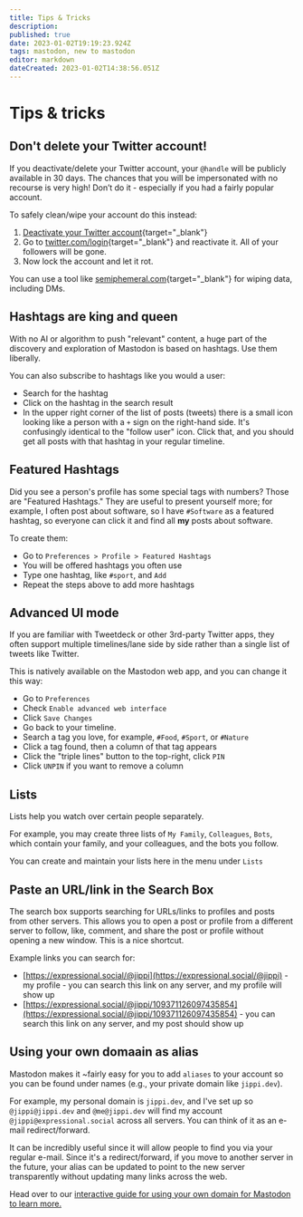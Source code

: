 ```yaml
---
title: Tips & Tricks
description: 
published: true
date: 2023-01-02T19:19:23.924Z
tags: mastodon, new to mastodon
editor: markdown
dateCreated: 2023-01-02T14:38:56.051Z
---
```


# Tips & tricks

## Don't delete your Twitter account!

If you deactivate/delete your Twitter account, your `@handle` will be publicly available in 30 days. The chances that you will be impersonated with no recourse is very high! Don’t do it - especially if you had a fairly popular account.

To safely clean/wipe your account do this instead:

1. [Deactivate your Twitter account](https://twitter.com/settings/deactivate){target="_blank"}
2. Go to [twitter.com/login](https://twitter.com/login){target="_blank"} and reactivate it. All of your followers will be gone.
3. Now lock the account and let it rot.

You can use a tool like [semiphemeral.com](https://semiphemeral.com/){target="_blank"} for wiping data, including DMs.

## Hashtags are king and queen

With no AI or algorithm to push "relevant" content, a huge part of the discovery and exploration of Mastodon is based on hashtags. Use them liberally.

You can also subscribe to hashtags like you would a user:

- Search for the hashtag
- Click on the hashtag in the search result
- In the upper right corner of the list of posts (tweets) there is a small icon looking like a person with a `+` sign on the right-hand side. It's confusingly identical to the "follow user" icon. Click that, and you should get all posts with that hashtag in your regular timeline.

## Featured Hashtags

Did you see a person's profile has some special tags with numbers? Those are "Featured Hashtags." They are useful to present yourself more; for example, I often post about software, so I have `#Software` as a featured hashtag, so everyone can click it and find all **my** posts about software.

To create them:

- Go to `Preferences > Profile > Featured Hashtags`
- You will be offered hashtags you often use
- Type one hashtag, like `#sport`, and `Add`
- Repeat the steps above to add more hashtags

## Advanced UI mode

If you are familiar with Tweetdeck or other 3rd-party Twitter apps, they often support multiple timelines/lane side by side rather than a single list of tweets like Twitter.

This is natively available on the Mastodon web app, and you can change it this way:

- Go to `Preferences`
- Check `Enable advanced web interface`
- Click `Save Changes`
- Go back to your timeline.
- Search a tag you love, for example, `#Food`, `#Sport`, or `#Nature`
- Click a tag found, then a column of that tag appears
- Click the "triple lines" button to the top-right, click `PIN`
- Click `UNPIN` if you want to remove a column

## Lists

Lists help you watch over certain people separately.

For example, you may create three lists of `My Family`, `Colleagues`, `Bots`, which contain your family, and your colleagues, and the bots you follow.

You can create and maintain your lists here in the menu under `Lists`

## Paste an URL/link in the Search Box

The search box supports searching for URLs/links to profiles and posts from other servers. This allows you to open a post or profile from a different server to follow, like, comment, and share the post or profile without opening a new window. This is a nice shortcut.

Example links you can search for:

- [https://expressional.social/@jippi](https://expressional.social/@jippi) - my profile - you can search this link on any server, and my profile will show up
- [https://expressional.social/@jippi/109371126097435854](https://expressional.social/@jippi/109371126097435854) - you can search this link on any server, and my post should show up

## Using your own domaain as alias

Mastodon makes it ~fairly easy for you to add `aliases` to your account so you can be found under names (e.g., your private domain like `jippi.dev`).

For example, my personal domain is `jippi.dev`, and I've set up so `@jippi@jippi.dev` and `@me@jippi.dev` will find my account `@jippi@expressional.social` across all servers. You can think of it as an e-mail redirect/forward.

It can be incredibly useful since it will allow people to find you via your regular e-mail. Since it's a redirect/forward, if you move to another server in the future, your alias can be updated to point to the new server transparently without updating many links across the web.

Head over to our [interactive guide for using your own domain for Mastodon to learn more.](use-your-own-domain.md)
